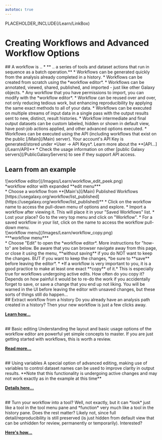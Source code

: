 ```yaml
---
autotoc: true
---
```

PLACEHOLDER_INCLUDE(/Learn/LinkBox)
# Creating Workflows and Advanced Workflow Options
<div class='right'></div>
## A workflow is ..
* ** .. a series of tools and dataset actions that run in sequence as a batch operation.**
* Workflows can be generated quickly from the analysis already completed in a history.
* Workflows can be created from scratch using the *workflow editor*.
* Workflows can be annotated, viewed, shared, published, and imported - just like other Galaxy objects.
* Any workflow that you have permissions to import, you can modify with the *workflow editor*.
* Workflow can be reused over and over, not only reducing tedious work, but enhancing reproducibility by applying the same exact methods to all of your data.
* Workflows can be executed on multiple streams of input data in a single pass with the output results sent to new, distinct, result histories. 
* Workflow intermediate and final output datasets can be custom labeled, hidden or shown in default view, have post-job actions applied, and other advanced options executed.
* Workflows can be executed using the API (including workflows that exist on the public [/Main](/Main) server). Your account's API Key is generated/stored under *User -> API Keys*. Learn more about the **[API...](/Learn/API)**
* Check the usage information on other [public Galaxy servers](/PublicGalaxyServers) to see if they support API access.

## Learn from an example
</div> ![workflow editor](/Images/Learn/workflow_edit_peek.png) <br />*workflow editor with expanded **edit menu***</div>
<br />
* Choose a workflow from **[Main's](/Main) Published Workflows [https://usegalaxy.org/workflow/list_published](https://usegalaxy.org/workflow/list_published)**
* Click on the workflow name to access the pull-down menu of options and explore.
* Import a workflow after viewing it. This will place it in your "Saved Workflows" list. 
* Lost your place? Go to the very top menu and click on "Workflow". 
* For a saved workflow in your list, click on the name to access the workflow pull-down menu. <div class='right'>![workflow menu](/Images/Learn/workflow_copy.png) <br />***workflow menu***</div>
* Choose "Edit" to open the *workflow editor*. More instructions for "how-to" are below. Be aware that you can browser navigate away from this page, or close it using the menu, **without saving** if you do NOT want to keep the changes. BUT if you want to keep the changes, *be sure to **save** before leaving the editor*. 
* *If a workflow is very important to you, it is a good practice to make at least one exact **copy** of it.*  This is especially true for workflows undergoing active edits. How often do you copy it? Depends on how painful it would be to re-do the work if you accidentally forget to save, or save a change that you  end up not liking. You will be warned in the UI before leaving the editor with unsaved changes, but these sorts of things still do happen...

<br />
## Extract workflow from a history
Do you already have an analysis path created in a history? Then your new workflow is just a few clicks away. 

**[Learn how...](/Learn/AdvancedWorkflow/Extract)**

<br />
## Basic editing
Understanding the layout and basic usage options of the workflow editor are powerful yet simple concepts to master. If you are just getting started with workflows, this is worth a review. 

**[Read more...](/Learn/AdvancedWorkflow/BasicEditing)**

<br />
## Using variables
A special option of advanced editing, making use of variables to control dataset names can be used to improve clarity in output results. **Note that this functionality is undergoing active changes and may not work exactly as in the example at this time**

**[Details here...](/Learn/AdvancedWorkflow/VariablesEdit)**

<br />
## Turn your workflow into a tool?
Well, not exactly, but it can *look* just like a tool in the tool menu pane and *function* very much like a tool in the history pane. Does the rest matter? Likely not, since full detail/reproducibility is still preserved (is just hidden from default view that can be unhidden for review, permanently or temporarily). Interested? 

**[Here's how...](/Learn/AdvancedWorkflow/ToolPanel)**
